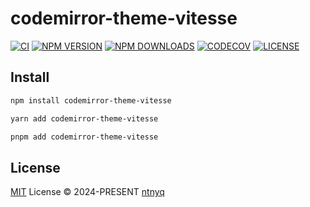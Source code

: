 # codemirror-theme-vitesse

[![CI](https://github.com/ntnyq/codemirror-theme-vitesse/workflows/CI/badge.svg)](https://github.com/ntnyq/codemirror-theme-vitesse/actions)
[![NPM VERSION](https://img.shields.io/npm/v/codemirror-theme-vitesse.svg)](https://www.npmjs.com/package/codemirror-theme-vitesse)
[![NPM DOWNLOADS](https://img.shields.io/npm/dy/codemirror-theme-vitesse.svg)](https://www.npmjs.com/package/codemirror-theme-vitesse)
[![CODECOV](https://codecov.io/github/ntnyq/codemirror-theme-vitesse/branch/main/graph/badge.svg)](https://codecov.io/github/ntnyq/codemirror-theme-vitesse)
[![LICENSE](https://img.shields.io/github/license/ntnyq/codemirror-theme-vitesse.svg)](https://github.com/ntnyq/codemirror-theme-vitesse/blob/main/LICENSE)

## Install

```bash
npm install codemirror-theme-vitesse
```

```bash
yarn add codemirror-theme-vitesse
```

```bash
pnpm add codemirror-theme-vitesse
```

## License

[MIT](./LICENSE) License © 2024-PRESENT [ntnyq](https://github.com/ntnyq)
